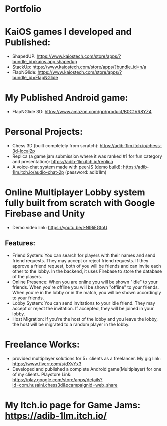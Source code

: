 # Portfolio
# KaiOS games I developed and Published:
- ShapedUP: https://www.kaiostech.com/store/apps/?bundle_id=kaios.app.shapedup
- StackUp: https://www.kaiostech.com/store/apps/?bundle_id=n/a
- FlapNGlide: https://www.kaiostech.com/store/apps/?bundle_id=FlapNGlide

# My Published Android game:
- FlapNGlide 3D: https://www.amazon.com/gp/product/B0C1VR8YZ4

# Personal Projects:
- Chess 3D (built completely from scratch): https://adib-1lm.itch.io/chess-3d-local2p
- Replica (a game jam submission where it was ranked #1 for fun category and presentation): https://adib-1lm.itch.io/replica
- A voice-chat system made with peerJS (demo build): https://adib-1lm.itch.io/audio-chat-2p (password: adib1lm)


# Online Multiplayer Lobby system fully built from scratch with Google Firebase and Unity
- Demo video link: https://youtu.be/I-NIRiEGtoU
## Features:
- Friend System: You can search for players with their names and send friend requests. They may accept or reject friend requests. If they approve a friend request, both of you will be friends and can invite each other to the lobby. In the backend, it uses Firebase to store the database of the players.
- Online Presence: When you are online you will be shown "idle" to your friends. When you're offline you will be shown "offline" to your friends. When you're in the lobby or in the match, you will be shown accordingly to your friends.
- Lobby System: You can send invitations to your idle friend. They may accept or reject the invitation. If accepted, they will be joined in your lobby.
- Host Migration: If you're the host of the lobby and you leave the lobby, the host will be migrated to a random player in the lobby.


# Freelance Works:
- provided multiplayer solutions for 5+ clients as a freelancer. My gig link: https://www.fiverr.com/s/dXvYx3
- Developed and published a complete Android game(Multiplayer) for one of my clients. Playstore Link: https://play.google.com/store/apps/details?id=com.husaini.chess3d&pcampaignid=web_share

# My Itch.io page for Game Jams: https://adib-1lm.itch.io/
